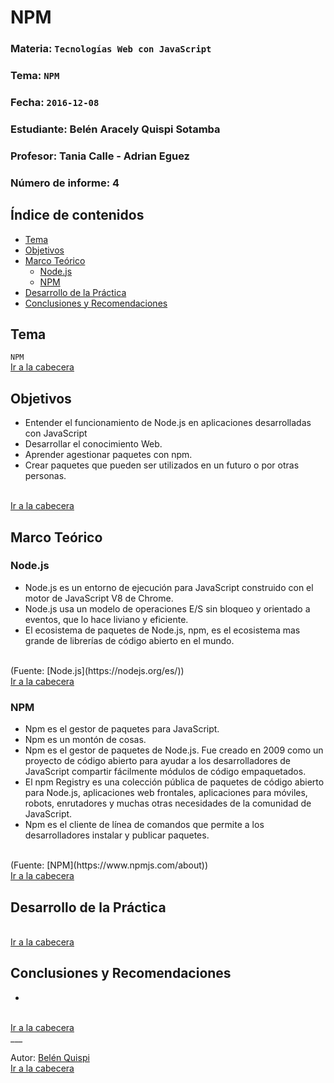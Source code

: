 # NPM

### Materia: `Tecnologías Web con JavaScript`
### Tema: `NPM`
### Fecha: `2016-12-08`
### Estudiante: Belén Aracely Quispi Sotamba
### Profesor: Tania Calle - Adrian Eguez
### Número de informe: 4

<a name="Cabecera"></a>
## Índice de contenidos

* <a href="#tema">Tema</a>
* <a href="#objetivos">Objetivos</a>
* <a href="#marcoTeorico">Marco Teórico</a>
    - <a href="#node">Node.js</a>
    - <a href="#npm">NPM</a>
* <a href="#desarrollo">Desarrollo de la Práctica</a>
* <a href="#conrec">Conclusiones y Recomendaciones</a>

<a name="tema"></a>
## Tema
`NPM`
<br>
<a href="#Cabecera">Ir a la cabecera</a>
<br>

<a name="objetivos"></a>
## Objetivos
* Entender el funcionamiento de Node.js en aplicaciones desarrolladas con JavaScript
* Desarrollar el conocimiento Web.
* Aprender agestionar paquetes con npm.
* Crear paquetes que pueden ser utilizados en un futuro o por otras personas. 

<br>
<a href="#Cabecera">Ir a la cabecera</a>
<br>


<a name="marcoTeorico"></a>
## Marco Teórico
<a name="node"></a>
### Node.js
* Node.js es un entorno de ejecución para JavaScript construido con el motor de JavaScript V8 de Chrome. 
* Node.js usa un modelo de operaciones E/S sin bloqueo y orientado a eventos, que lo hace liviano y eficiente. 
* El ecosistema de paquetes de Node.js, npm, es el ecosistema mas grande de librerías de código abierto en el mundo.
<br>
(Fuente: [Node.js](https://nodejs.org/es/))
<br>
<a href="#Cabecera">Ir a la cabecera</a>
<br>

<a name="npm"></a>
### NPM
* Npm es el gestor de paquetes para JavaScript. 
* Npm es un montón de cosas.
* Npm es el gestor de paquetes de Node.js. Fue creado en 2009 como un proyecto de código abierto para ayudar a los desarrolladores de JavaScript compartir fácilmente módulos de código empaquetados.
* El npm Registry es una colección pública de paquetes de código abierto para Node.js, aplicaciones web frontales, aplicaciones para móviles, robots, enrutadores y muchas otras necesidades de la comunidad de JavaScript.
* Npm es el cliente de línea de comandos que permite a los desarrolladores instalar y publicar paquetes.
<br>
(Fuente: [NPM](https://www.npmjs.com/about))
<br>
<a href="#Cabecera">Ir a la cabecera</a>
<br>

<a name="desarrollo"></a>
## Desarrollo de la Práctica











<br>
<a href="#Cabecera">Ir a la cabecera</a>
<br>

<a name="conrec"></a>
## Conclusiones y Recomendaciones
* 

<br>
<a href="#Cabecera">Ir a la cabecera</a>
<br>
___ 

Autor: <a href="https://github.com/belenquispi">Belén Quispi</a>
<br>
<a href="#Cabecera">Ir a la cabecera</a>
<br>
